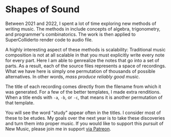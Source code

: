 # Shapes of Sound 

Between 2021 and 2022, I spent a lot of time exploring new methods of writing music. The methods in include concepts of algebra, trigonometry, and programmer's combinatorics. The work is then applied to SuperColliderto render code to audio file. 

A highly interesting aspect of these methods is scalability: 
Traditional music composition is not at all scalable in that you must explicitly write every note for every part. 
Here I am able to genrealize the notes that go into a set of parts. As a result, each of the source files represents a space of recordings. What we have here is simply one permutation of thousands of possible alternatives. In other words, _mass produce reliably good music_. 

The title of each recording comes directly from the filename from which it was generated. For a few of the better templates, I made extra renditions. When a title ends with `-a`, `-b`, or `-c`, that means it is another permutation of that template. 

You will see the word "study" appear often in the titles. I consider most of these to be etudes. My goals over the next year is to take these discoveries and turn them into proper music. If you would like to support this pursuit of New Music, please join me in support [via Patreon](https://www.patreon.com/cortlandmahoney). 


